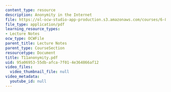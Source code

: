 ```yaml
---
content_type: resource
description: Anonymity in the Internet
file: https://ol-ocw-studio-app-production.s3.amazonaws.com/courses/6-829-computer-networks-fall-2002/95a0695355dbafca7f014e364866af12_T11anonymity.pdf
file_type: application/pdf
learning_resource_types:
- Lecture Notes
ocw_type: OCWFile
parent_title: Lecture Notes
parent_type: CourseSection
resourcetype: Document
title: T11anonymity.pdf
uid: 95a06953-55db-afca-7f01-4e364866af12
video_files:
  video_thumbnail_file: null
video_metadata:
  youtube_id: null
---
```

